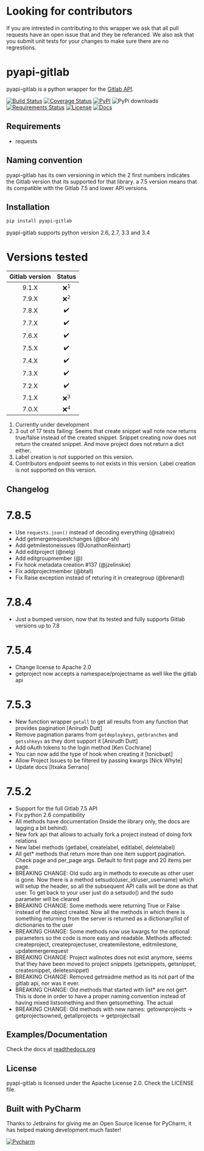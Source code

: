 # Looking for contributors

If you are intrested in contributing to this wrapper we ask that all pull requests have an open issue that and they be referanced. We also ask that you submit unit tests for your changes to make sure there are no regrestions.

# pyapi-gitlab

pyapi-gitlab is a python wrapper for the [Gitlab API](https://github.com/gitlabhq/gitlabhq/tree/master/doc/api).

[![Build Status](https://travis-ci.org/Itxaka/pyapi-gitlab.svg?branch=develop)](https://travis-ci.org/Itxaka/pyapi-gitlab)
[![Coverage Status](https://coveralls.io/repos/Itxaka/pyapi-gitlab/badge.png?branch=develop)](https://coveralls.io/r/Itxaka/pyapi-gitlab?branch=develop)
[![PyPI](https://img.shields.io/pypi/v/pyapi-gitlab.svg)](https://pypi.python.org/pypi/pyapi-gitlab)
![PyPi downloads](https://img.shields.io/pypi/dm/pyapi-gitlab.svg)
[![Requirements Status](https://requires.io/github/Itxaka/pyapi-gitlab/requirements.svg?branch=develop)](https://requires.io/github/Itxaka/pyapi-gitlab/requirements/?branch=develop)
[![License](http://img.shields.io/pypi/l/pyapi-gitlab.svg)](https://www.apache.org/licenses/LICENSE-2.0.txt)
[![Docs](https://readthedocs.org/projects/pyapi-gitlab/badge/?version=latest)](http://pyapi-gitlab.readthedocs.org/)



## Requirements

- requests


## Naming convention

pyapi-gitlab has its own versioning in which the 2 first numbers indicates the Gitlab version that its supported for that library. a 7.5 version means that its compatible with the Gitlab 7.5 and lower API versions.

## Installation

```bash
pip install pyapi-gitlab
```

pyapi-gitlab supports python version 2.6, 2.7, 3.3 and 3.4


# Versions tested

| Gitlab version | Status |
|:-------------:| :-----:|
| 9.1.X      | :x:<sup>1</sup> |
| 7.9.X      | :x:<sup>2</sup> |
| 7.8.X      | :heavy_check_mark: |
| 7.7.X      | :heavy_check_mark: |
| 7.6.X      | :heavy_check_mark: |
| 7.5.X      | :heavy_check_mark: |
| 7.4.X      | :heavy_check_mark: |
| 7.3.X      | :heavy_check_mark: |
| 7.2.X      | :heavy_check_mark: |
| 7.1.X      | :x:<sup>3</sup> |
| 7.0.X      | :x:<sup>4</sup>   |

1. Currently under development
2. 3 out of 17 tests failing: Seems that create snippet wall note now returns true/false instead of the created snippet. Snippet creating now does not return the created snippet. And move project does not return a dict either.
3. Label creation is not supported on this version.
4. Contributors endpoint seems to not exists in this version. Label creation is not supported on this version.

## Changelog

# 7.8.5

 - Use ```requests.json()``` instead of decoding everything (@satreix)
 - Add getmergerequestchanges (@bor-sh)
 - Add getmilestoneissues (@JonathonReinhart)
 - Add editproject (@nelg)
 - Add editgroupmember (@)
 - Fix hook metadata creation #137 (@jzelinskie)
 - Fix addprojectmember (@btall)
 - Fix Raise exception instead of returing it in creategroup (@brenard)

# 7.8.4

 - Just a bumped version, now that its tested and fully supports Gitlab versions up to 7.8

# 7.5.4

 - Change license to Apache 2.0
 - getproject now accepts a namespace/projectname as well like the gitlab api

# 7.5.3

 - New function wrapper ``getall`` to get all results from any function that provides pagination [Anirudh Dutt]
 - Remove pagination params from ``getdeploykeys``, ``getbranches`` and ``getsshkeys`` as they dont support it [Anirudh Dutt]
 - Add oAuth tokens to the login method [Ken Cochrane]
 - You can now add the type of hook when creating it [tonicbupt]
 - Allow Project Issues to be filtered by passing kwargs [Nick Whyte]
 - Update docs [Itxaka Serrano]

# 7.5.2

 - Support for the full Gitlab 7.5 API
 - Fix python 2.6 compatibility
 - All methods have documentation (Inside the library only, the docs are lagging a bit behind).
 - New fork api that allows to actually fork a project instead of doing fork relations
 - New label methods (getlabel, createlabel, editlabel, deletelabel)
 - All get* methods that return more than one item support pagination. Check page and per_page args. Default to first page and 20 items per page.
 - BREAKING CHANGE: Old sudo arg in methods to execute as other user is gone. Now there is a method setsudo(user_id/user_username) which will setup the header, so all the subsequent API calls will be done as that user. To get back to your user just do a setsudo() and the sudo parameter will be cleared
 - BREAKING CHANGE: Some methods were returning True or False instead of the object created. Now all the methods in which there is something returning from the server is returned as a dictionary/list of dictionaries to the user
 - BREAKING CHANGE: Some methods now use kwargs for the optional parameters so the code is more easy and readable. Methods affected: createproject, createprojectuser, createmilestone, editmilestone, updatemergerequest
 - BREAKING CHANGE: Project wallnotes does not exist anymore, seems that they have been moved to project snippets (getsnippets, getsnippet, createsnippet, deletesnippet)
 - BREAKING CHANGE: Removed getreadme method as its not part of the gitlab api, nor was it ever.
 - BREAKING CHANGE: Old methods that started with list* are not get*. This is done in order to have a proper naming convention instead of having mixed listsomething and then getsomething. The actual
 - BREAKING CHANGE: Old methods with new names: getownprojects -> getprojectsowned, getallprojects -> getprojectsall

## Examples/Documentation

Check the docs at [readthedocs.org](http://pyapi-gitlab.readthedocs.org)

## License

pyapi-gitlab is licensed under the Apache License 2.0. Check the LICENSE file.

## Built with PyCharm

Thanks to Jetbrains for giving me an Open Source license for PyCharm, it has helped making development much faster!

[![Pycharm](http://www.jetbrains.com/pycharm/docs/logo_pycharm.png)](https://www.jetbrains.com/pycharm/)
